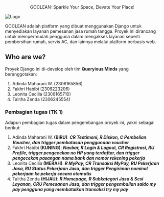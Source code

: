 <p align='center'>
GOCLEAN: Sparkle Your Space, Elevate Your Place!
</p>

![Logo](https://github.com/user-attachments/assets/279e3338-37a8-4ae7-816c-c41efa5209ac)

GOCLEAN adalah platform yang dibuat menggunakan Django untuk menyediakan layanan pemesanan jasa rumah tangga. Proyek ini dirancang untuk mempermudah pengguna dalam mengakses layanan seperti pembersihan rumah, servis AC, dan lainnya melalui platform berbasis web.

## Who are we?
Proyek Django ini di-develop oleh tim **Queryious Minds** yang beranggotakan:
1. Adinda Maharani W. (2306165856)
2. Fakhri Habibi (2306223206)
3. Leonita Cecilia (2306165710)
4. Talitha Zenda (2306245554)

### Pembagian tugas (TK 1)
Adapun pembagian tugas dalam pengembangan proyek ini, yakni sebagai berikut:
1. Adinda Maharani W. **(BIRU)**: **_CR Testimoni, R Diskon, C Pembelian Voucher, dan trigger pembatasan penggunaan voucher_**
2. Fakhri Habibi **(KUNING)**: **_Navbar, R Login & Logout, CR Registrasi, RU Profile, trigger pengecekan no HP yang terdaftar, dan trigger pengecekan pasangan nama bank dan nomor rekening pekerja_**
3. Leonita Cecilia **(MERAH)**: **_R MyPay, CR Transaksi MyPay, RU Pekerjaan Jasa, RU Status Pekerjaan Jasa, dan trigger Pengiriman nominal pekerjaan ke pekerja secara otomatis_**
4. Talitha Zenda **(HIJAU)**: **_R Homepage, R Subkategori Jasa & Sesi Layanan, CRU Pemesanan Jasa, dan trigger pengembalian saldo my pay pengguna yang membatalkan transaksi try my pay_**
